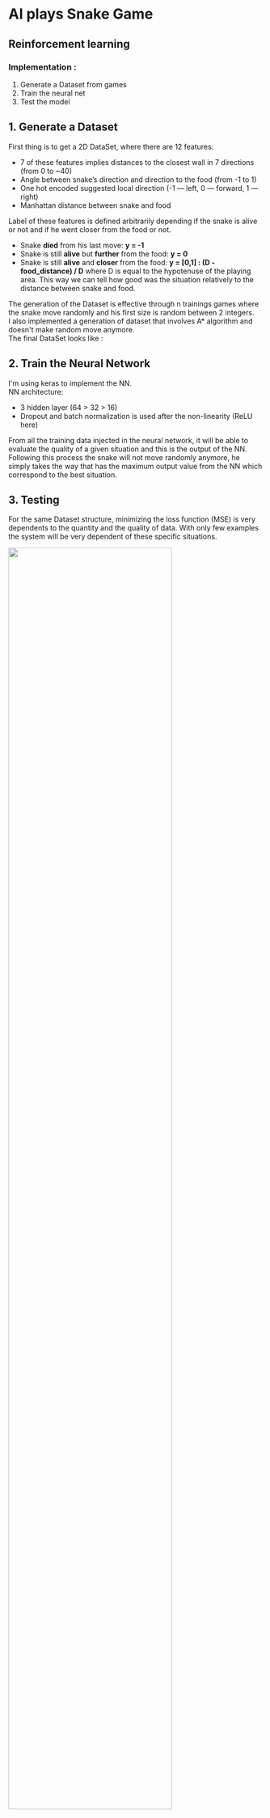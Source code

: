 # AI plays Snake Game
## Reinforcement learning

### Implementation : 
1. Generate a Dataset from games
2. Train the neural net
3. Test the model  
  

## 1. Generate a Dataset  
First thing is to get a 2D DataSet, where there are 12 features:
- 7 of these features implies distances to the closest wall in 7 directions (from 0 to ~40)
- Angle between snake’s direction and direction to the food (from -1 to 1)
- One hot encoded suggested local direction (-1 — left, 0 — forward, 1 — right)
- Manhattan distance between snake and food

Label of these features is defined arbitrarily depending if the snake is alive or not and if he went closer from the food or not.  
- Snake **died** from his last move: **y = -1**  
- Snake is still **alive** but **further** from the food: **y = 0**  
- Snake is still **alive** and **closer** from the food: **y = [0,1] : (D - food_distance) / D**
where D is equal to the hypotenuse of the playing area. This way we can tell how good was the situation relatively to the distance between snake and food.    
 
The generation of the Dataset is effective through n trainings games where the snake move randomly and his first size is random between 2 integers.    
I also implemented a generation of dataset that involves A* algorithm and doesn't make random move anymore.   
The final DataSet looks like :

## 2. Train the Neural Network 
I'm using keras to implement the NN.  
NN architecture:
- 3 hidden layer (64 > 32 > 16)  
- Dropout and batch normalization is used after the non-linearity (ReLU here)  

From all the training data injected in the neural network, it will be able to evaluate the quality of a given situation and this is the output of the NN.  
Following this process the snake will not move randomly anymore, he simply takes the way that has the maximum output value from the NN which correspond to the best situation.  


## 3. Testing
For the same Dataset structure, minimizing the loss function (MSE) is very dependents to the quantity and the quality of data. With only few examples the system will be very dependent of these specific situations.
  
<img width="80%" src="https://user-images.githubusercontent.com/74459226/103469589-0b362480-4d67-11eb-9c87-afaf4c0b61cc.png"/>

nb. of example |10      | 10'000     
:---: | :---: |  :---: |
preview |<img src="https://user-images.githubusercontent.com/74459226/103469881-fa87ad80-4d6a-11eb-818b-f92c7c4ace19.gif"/> | <img src="https://user-images.githubusercontent.com/74459226/103469879-f6f42680-4d6a-11eb-9d97-14efd62f6adc.gif"/>

## Sources
https://github.com/m-tosch/Snake-AI/blob/master/README.md  
https://towardsdatascience.com/today-im-going-to-talk-about-a-small-practical-example-of-using-neural-networks-training-one-to-6b2cbd6efdb3   
https://theailearner.com/2018/04/19/snake-game-with-deep-learning/''  
